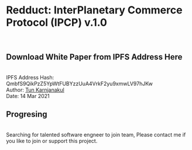 <h1>Redduct: InterPlanetary Commerce Protocol (IPCP) v.1.0</h1>

<br>
<h2>Download White Paper from IPFS Address Here</h2><br>
IPFS Address Hash: QmbfS9QikPzZ5YpWtFUBYzzUuA4VrkF2yu9xmwLV97hJKw <br>
Author: <a href="https://twitter.com/TunKarnjanakul">Tun Karnjanakul</span></a> <br>
Date: 14 Mar 2021 <br>


<h2>Progresing</h2><br>
Searching for talented software engneer to join team, Please contact me if you like to join or support this project.
